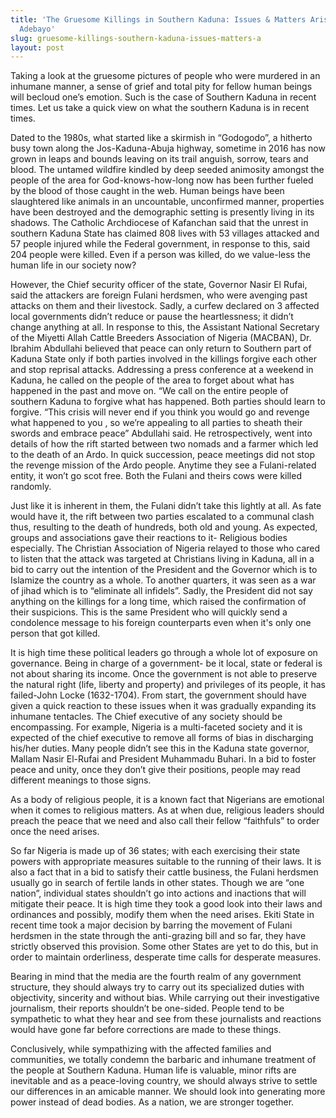 ```yaml
---
title: 'The Gruesome Killings in Southern Kaduna: Issues & Matters Arising! – Ishola
  Adebayo'
slug: gruesome-killings-southern-kaduna-issues-matters-a
layout: post
---
```


Taking a look at the gruesome pictures of people who were murdered in an inhumane manner, a sense of grief and total pity for fellow human beings will becloud one’s emotion. Such is the case of Southern Kaduna in recent times. Let us take a quick view on what the southern Kaduna is in recent times.

Dated to the 1980s, what started like a skirmish in “Godogodo”, a hitherto busy town along the Jos-Kaduna-Abuja highway, sometime in 2016 has now grown in leaps and bounds leaving on its trail anguish, sorrow, tears and blood. The untamed wildfire kindled by deep seeded animosity amongst the people of the area for God-knows-how-long now has been further fueled by the blood of those caught in the web. Human beings have been slaughtered like animals in an uncountable, unconfirmed manner, properties have been destroyed and the demographic setting is presently living in its shadows. The Catholic Archdiocese of Kafanchan said that the unrest in southern Kaduna State has claimed 808 lives with 53 villages attacked and 57 people injured while the Federal government, in response to this, said 204 people were killed. Even if a person was killed, do we value-less the human life in our society now?

However, the Chief security officer of the state, Governor Nasir El Rufai, said the attackers are foreign Fulani herdsmen, who were avenging past attacks on them and their livestock. Sadly, a curfew declared on 3 affected local governments didn’t reduce or pause the heartlessness; it didn’t change anything at all.  In response to this, the Assistant National Secretary of the Miyetti Allah Cattle Breeders Association of Nigeria (MACBAN), Dr. Ibrahim Abdullahi believed that peace can only return to Southern part of Kaduna State only if both parties involved in the killings forgive each other and stop reprisal attacks. Addressing a press conference at a weekend in Kaduna, he called on the people of the area to forget about what has happened in the past and move on. “We call on the entire people of southern Kaduna to forgive what has happened. Both parties should learn to forgive. “This crisis will never end if you think you would go and revenge what happened to you , so we’re appealing to all parties to sheath their swords and embrace peace” Abdullahi said. He retrospectively, went into details of how the rift started between two nomads and a farmer which led to the death of an Ardo. In quick succession, peace meetings did not stop the revenge mission of the Ardo people. Anytime they see a Fulani-related entity, it won’t go scot free. Both the Fulani and theirs cows were killed randomly.  

Just like it is inherent in them, the Fulani didn’t take this lightly at all. As fate would have it, the rift between two parties escalated to a communal clash thus, resulting to the death of hundreds, both old and young. As expected, groups and associations gave their reactions to it- Religious bodies especially. The Christian Association of Nigeria relayed to those who cared to listen that the attack was targeted at Christians living in Kaduna, all in a bid to carry out the intention of the President and the Governor which is to Islamize the country as a whole. To another quarters, it was seen as a war of jihad which is to “eliminate all infidels”.  Sadly, the President did not say anything on the killings for a long time, which raised the confirmation of their suspicions. This is the same President who will quickly send a condolence message to his foreign counterparts even when it's only one person that got killed.

 

It is high time these political leaders go through a whole lot of exposure on governance. Being in charge of a government- be it local, state or federal is not about sharing its income. Once the government is not able to preserve the natural right (life, liberty and property) and privileges of its people, it has failed-John Locke (1632-1704). From start, the government should have given a quick reaction to these issues when it was gradually expanding its inhumane tentacles. The Chief executive of any society should be encompassing. For example, Nigeria is a multi-faceted society and it is expected of the chief executive to remove all forms of bias in discharging his/her duties. Many people didn’t see this in the Kaduna state governor, Mallam Nasir El-Rufai and President Muhammadu Buhari. In a bid to foster peace and unity, once they don’t give their positions, people may read different meanings to those signs. 

As a body of religious people, it is a known fact that Nigerians are emotional when it comes to religious matters. As at when due, religious leaders should preach the peace that we need and also call their fellow “faithfuls” to order once the need arises.  

So far Nigeria is made up of 36 states; with each exercising their state powers with appropriate measures suitable to the running of their laws. It is also a fact that in a bid to satisfy their cattle business, the Fulani herdsmen usually go in search of fertile lands in other states. Though we are “one nation”, individual states shouldn’t go into actions and inactions that will mitigate their peace. It is high time they took a good look into their laws and ordinances and possibly, modify them when the need arises. Ekiti State in recent time took a major decision by barring the movement of Fulani herdsmen in the state through the anti-grazing bill and so far, they have strictly observed this provision. Some other States are yet to do this, but in order to maintain orderliness, desperate time calls for desperate measures. 

Bearing in mind that the media are the fourth realm of any government structure, they should always try to carry out its specialized duties with objectivity, sincerity and without bias. While carrying out their investigative journalism, their reports shouldn’t be one-sided.  People tend to be sympathetic to what they hear and see from these journalists and reactions would have gone far before corrections are made to these things. 

Conclusively, while sympathizing with the affected families and communities, we totally condemn the barbaric and inhumane treatment of the people at Southern Kaduna. Human life is valuable, minor rifts are inevitable and as a peace-loving country, we should always strive to settle our differences in an amicable manner.  We should look into generating more power instead of dead bodies. As a nation, we are stronger together.
